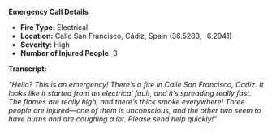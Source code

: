 **Emergency Call Details**

- **Fire Type:** Electrical
- **Location:** Calle San Francisco, Cádiz, Spain (36.5283, -6.2941)
- **Severity:** High
- **Number of Injured People:** 3

**Transcript:**

_"Hello? This is an emergency! There’s a fire in Calle San Francisco, Cadiz. It looks like it started from an electrical fault, and it’s spreading really fast. The flames are really high, and there’s thick smoke everywhere! Three people are injured—one of them is unconscious, and the other two seem to have burns and are coughing a lot. Please send help quickly!"_

